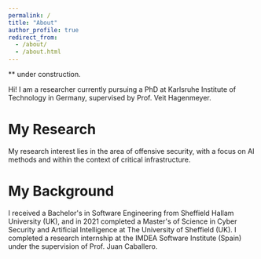 ```yaml
---
permalink: /
title: "About"
author_profile: true
redirect_from: 
  - /about/
  - /about.html
---
```

** under construction.

Hi! I am a researcher currently pursuing a PhD at Karlsruhe Institute of Technology in Germany, supervised by Prof. Veit Hagenmeyer. 

My Research
======
My research interest lies in the area of offensive security, with a focus on AI methods and within the context of critical infrastructure.

My Background
======
I received a Bachelor's in Software Engineering from Sheffield Hallam University (UK), and in 2021 completed a Master's of Science in Cyber Security and Artificial Intelligence at The University of Sheffield (UK). I completed a research internship at the IMDEA Software Institute (Spain) under the supervision of Prof. Juan Caballero. 
